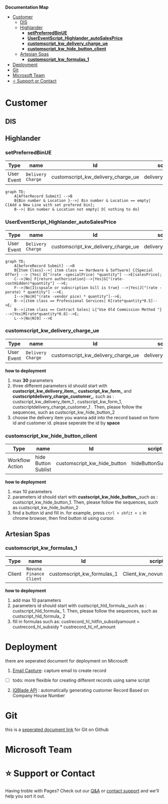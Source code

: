 


**Documentation Map**
- [Customer <a name = "customers"></a>](#customer-)
  - [DIS <a name ="dis"></a>](#dis-)
  - [Highlander <a name = "highlander"></a>](#highlander-)
    - [**setPreferredBinUE**](#setpreferredbinue)
    - [**UserEventScript_Highlander_autoSalesPrice**](#usereventscript_highlander_autosalesprice)
    - [**customscript_kw_delivery_charge_ue**](#customscript_kw_delivery_charge_ue)
    - [**customscript_kw_hide_button_client**](#customscript_kw_hide_button_client)
  - [Artesian Spas <a name="artesianspa"></a>](#artesian-spas-)
    - [**customscript_kw_formulas_1**](#customscript_kw_formulas_1)
- [Deployment <a name="deployment"></a>](#deployment-)
- [Git <a name = "git"></a>](#git-)
- [Microsoft Team <a name ="microsoftteam"></a>](#microsoft-team-)
- [:star: Support or Contact](#star-support-or-contact)

# Customer <a name = "customers"></a>

## DIS <a name ="dis"></a>

## Highlander <a name = "highlander"></a>


### **setPreferredBinUE**
Type | name | Id | script 
--- | --- | --- | ---
User Event | `Delivery Charge` | customscript_kw_delivery_charge_ue |   deliveryCharge.js

```mermaid
graph TD;
    A[AfterRecord Submit] -->B
    B{Bin number & Location }-->| Bin number & Location == empty| C[Add a New Line with set prefered bin];
    B-->| Bin number & Location not empty| D[ nothing to do]
```

### **UserEventScript_Highlander_autoSalesPrice**
Type | name | Id | script 
--- | --- | --- | ---
User Event | `Delivery Charge` | customscript_kw_delivery_charge_ue |   deliveryCharge.js

```mermaid
graph TD;
    A[beforeRecord Submit] -->B
    B{Item Class}-->| item class == Hardware & Software| C{Special Offer} --> |Yes| D["(rate -specialPrice) *quantity"] -->E[salesPrice];
    C-->|No| F{return authorization}-->|Yes|G["(rate-costHidden)*quantity"] -->E;
    F-->|No|I{cspsale or subscription bill is true} -->|Yes|J["(rate - porate) * quantity"] -->E;
    I-->|No|H["(rate -vendor pice) * quantity"]-->E;
    B-->|item class == Professional Services| K[rate*quantity*0.5]-->E;
    B-->|item class == Contract Sales| L{"Use Old Commission Method	"} -->|Yes|M[rate*quantity*0.8]-->E;
    L-->|No|N[0] -->E
```


### **customscript_kw_delivery_charge_ue**
Type | name | Id | script 
--- | --- | --- | ---
User Event | `Delivery Charge` | customscript_kw_delivery_charge_ue |   deliveryCharge.js

**how to deployment**
1. max __30__ parameters 
2. three different parameters id should start with **custscript_kw_delivery_item_**, **custscript_kw_form_** and **custscriptdelivery_charge_customer_**.  such as : custscript_kw_delivery_item_1 , custscript_kw_form_1, custscriptdelivery_charge_customer_1 . Then, please follow the sequences, such as custscript_kw_hide_button_2
3. choose the delivery item you wanna add into the record based on form id and customer id. please seperate the id by **space**


### **customscript_kw_hide_button_client** 

Type | name | Id | script 
--- | --- | --- | ---
Workflow Action | hide Button Sublist | customscript_kw_hide_button |   hideButtonSublist.js

**how to deployment**
1. max 10 parameters
2. parameters id should start with **custscript_kw_hide_button_**,such as : custscript_kw_hide_button_1. Then, please follow the sequences, such as custscript_kw_hide_button_2
3. find a button id and fill in. for example, press ``ctrl + shfit + c`` in chrome browser, then find button id using cursor.



## Artesian Spas <a name="artesianspa"></a>

### **customscript_kw_formulas_1**

Type | name | Id | script 
--- | --- | --- | ---
Client | `Novuna Finance Client` | customscript_kw_formulas_1 |  Client_kw_novuna_finance.js

**how to deployment**

1. add max 10 parameters
2. parameters id should start with custscript_hld_formula_,such as : custscript_hld_formula_ 1. Then, please follow the sequences, such as custscript_hld_formula_ 2
3. fill in formulas such as: custrecord_hl_hitfin_subsidyamount  = custrecord_hl_subsidy * custrecord_hl_nf_amount




# Deployment <a name="deployment"></a>

there are seperated document for deployment on Microsoft
1. [Email Capture](https://highlander.sharepoint.com/:w:/s/SystemsDevelopment/EbytszPke65Do6XMEPThXzABRtooxNNvVVkhhixQCO4QJA?e=uuWys4): capture email to create record 
- [ ] todo: more flexible for creating different records using same script


2. [IQBlade API](https://highlander.sharepoint.com/:w:/s/SystemsDevelopment/EbytszPke65Do6XMEPThXzABRtooxNNvVVkhhixQCO4QJA?e=uuWys4) : automatically generating customer Record Based on Company House Number

# Git <a name = "git"></a>

this is a [seperated document link](git/git.md) for Git on Github

# Microsoft Team <a name ="microsoftteam"></a>






# :star: Support or Contact  

Having troble with Pages? Check out our [Q&A](q&a/index.md) or [contact support](https://highlanderuk.com/contact/) and we'll help you sort it out.

